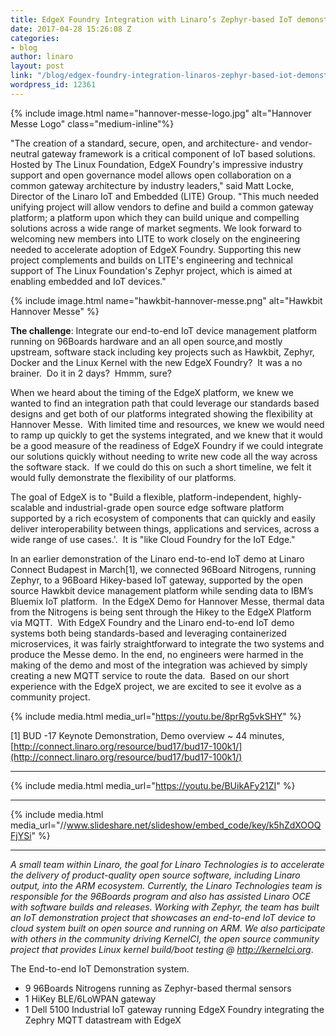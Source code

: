 ```yaml
---
title: EdgeX Foundry Integration with Linaro’s Zephyr-based IoT demonstration system
date: 2017-04-28 15:26:08 Z
categories:
- blog
author: linaro
layout: post
link: "/blog/edgex-foundry-integration-linaros-zephyr-based-iot-demonstration-system/"
wordpress_id: 12361
---
```


{% include image.html name="hannover-messe-logo.jpg" alt="Hannover Messe Logo" class="medium-inline"%}

"The creation of a standard, secure, open, and architecture- and vendor-neutral gateway framework is a critical component of IoT based solutions. Hosted by The Linux Foundation, EdgeX Foundry's impressive industry support and open governance model allows open collaboration on a common gateway architecture by industry leaders," said Matt Locke, Director of the Linaro IoT and Embedded (LITE) Group. "This much needed unifying project will allow vendors to define and build a common gateway platform; a platform upon which they can build unique and compelling solutions across a wide range of market segments. We look forward to welcoming new members into LITE to work closely on the engineering needed to accelerate adoption of EdgeX Foundry. Supporting this new project complements and builds on LITE's engineering and technical support of The Linux Foundation's Zephyr project, which is aimed at enabling embedded and IoT devices."

{% include image.html name="hawkbit-hannover-messe.png" alt="Hawkbit Hannover Messe" %}

**The challenge**: Integrate our end-to-end IoT device management platform running on 96Boards hardware and an all open source,and mostly upstream, software stack including key projects such as Hawkbit, Zephyr, Docker and the Linux Kernel with the new EdgeX Foundry?  It was a no brainer.  Do it in 2 days?  Hmmm, sure?



When we heard about the timing of the EdgeX platform, we knew we wanted to find an integration path that could leverage our standards based designs and get both of our platforms integrated showing the flexibility at Hannover Messe.  With limited time and resources, we knew we would need to ramp up quickly to get the systems integrated, and we knew that it would be a good measure of the readiness of EdgeX Foundry if we could integrate our solutions quickly without needing to write new code all the way across the software stack.  If we could do this on such a short timeline, we felt it would fully demonstrate the flexibility of our platforms.

The goal of EdgeX is to "Build a flexible, platform-independent, highly-scalable and industrial-grade open source edge software platform supported by a rich ecosystem of components that can quickly and easily deliver interoperability between things, applications and services, across a wide range of use cases.'.  It is "like Cloud Foundry for the IoT Edge."

In an earlier demonstration of the Linaro end-to-end IoT demo at Linaro Connect Budapest in March[1], we connected 96Board Nitrogens, running Zephyr, to a 96Board Hikey-based IoT gateway, supported by the open source Hawkbit device management platform while sending data to IBM’s Bluemix IoT platform.  In the EdgeX Demo for Hannover Messe, thermal data from the Nitrogens is being sent through the Hikey to the EdgeX Platform via MQTT.  With EdgeX Foundry and the Linaro end-to-end IoT demo systems both being standards-based and leveraging containerized microservices, it was fairly straightforward to integrate the two systems and produce the Messe demo. In the end, no engineers were harmed in the making of the demo and most of the integration was achieved by simply creating a new MQTT service to route the data.  Based on our short experience with the EdgeX project, we are excited to see it evolve as a community project.


{% include media.html media_url="https://youtu.be/8prRg5vkSHY" %}


[1] BUD -17 Keynote Demonstration, Demo overview ~ 44 minutes, [http://connect.linaro.org/resource/bud17/bud17-100k1/](http://connect.linaro.org/resource/bud17/bud17-100k1/)

* * *

{% include media.html media_url="https://youtu.be/BUikAFy21ZI" %}

* * *

{% include media.html media_url="//www.slideshare.net/slideshow/embed_code/key/k5hZdXOOQFjYSi" %}

* * *


_A small team within Linaro, the goal for Linaro Technologies is to accelerate the delivery of product-quality open source software, including Linaro output, into the ARM ecosystem. Currently, the Linaro Technologies team is responsible for the 96Boards program and also has assisted Linaro OCE with software builds and releases. Working with Zephyr, the team has built an IoT demonstration project that showcases an end-to-end IoT device to cloud system built on open source and running on ARM. We also participate with others in the community driving KernelCI, the open source community project that provides Linux kernel build/boot testing @_ [_http://kernelci.org_](http://kernelci.org).

The End-to-end IoT Demonstration system.

  * 9 96Boards Nitrogens running as Zephyr-based thermal sensors
  * 1 HiKey BLE/6LoWPAN gateway
  * 1 Dell 5100 Industrial IoT gateway running EdgeX Foundry integrating the Zephry MQTT datastream with EdgeX



